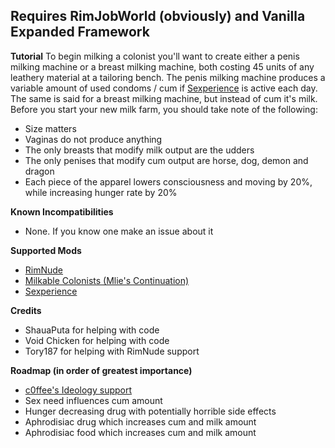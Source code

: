 ﻿## Requires RimJobWorld (obviously) and Vanilla Expanded Framework
**Tutorial**
To begin milking a colonist you'll want to create either a penis milking machine or a breast milking machine, both costing 45 units of any leathery material at a tailoring bench. The penis milking machine produces a variable amount of used condoms / cum if [Sexperience](https://www.loverslab.com/topic/193448-mod-rjw-sexperience-continued/) is active each day. The same is said for a breast milking machine, but instead of cum it's milk. 
Before you start your new milk farm, you should take note of the following:
 - Size matters
 - Vaginas do not produce anything
 - The only breasts that modify milk output are the udders
 - The only penises that modify cum output are horse, dog, demon and dragon
 - Each piece of the apparel lowers consciousness and moving by 20%, while increasing hunger rate by 20%

**Known Incompatibilities**
 - None. If you know one make an issue about it

**Supported Mods**
 - [RimNude](https://gitgud.io/Tory/rimnude-unofficial)
 - [Milkable Colonists (Mlie's Continuation)](https://steamcommunity.com/sharedfiles/filedetails/?id=2218407878)
 - [Sexperience](https://www.loverslab.com/topic/193448-mod-rjw-sexperience-continued/)
 
 **Credits**

 - ShauaPuta for helping with code
 - Void Chicken for helping with code 
 - Tory187 for helping with RimNude support

**Roadmap (in order of greatest importance)**
 - [c0ffee's Ideology support](https://gitgud.io/c0ffeeeeeeee/coffees-rjw-ideology-addons)
 - Sex need influences cum amount
 - Hunger decreasing drug with potentially horrible side effects
 - Aphrodisiac drug which increases cum and milk amount
 - Aphrodisiac food which increases cum and milk amount

